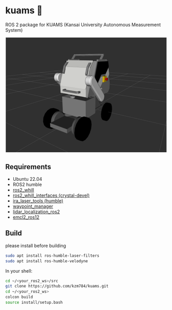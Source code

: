 # kuams 🐧
ROS 2 package for KUAMS (Kansai University Autonomous Measurement System)

<img src="./docs/kuams.png" width="640px">

## Requirements
- Ubuntu 22.04 
- ROS2 humble
- [ros2_whill](https://github.com/kzm784/ros2_whill.git)
- [ros2_whill_interfaces (crystal-devel)](https://github.com/WHILL/ros2_whill_interfaces)
- [ira_laser_tools (humble)](https://github.com/kzm784/ira_laser_tools.git)
- [waypoint_manager](https://github.com/kzm784/waypoint_manager.git)
- [lidar_localization_ros2](https://github.com/kzm784/lidar_localization_ros2.git)
- [emcl2_ros12](https://github.com/CIT-Autonomous-Robot-Lab/emcl2_ros2.git)


## Build
please install before building
```sh
sudo apt install ros-humble-laser-filters
sudo apt install ros-humble-velodyne 
```
In your shell:
```sh
cd ~/<your_ros2_ws>/src
git clone https://github.com/kzm784/kuams.git
cd ~/<your_ros2_ws>
colcon build 
source install/setup.bash
